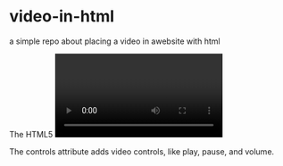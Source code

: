 # video-in-html

a simple repo about placing a video in awebsite with html

The HTML5 <video> element specifies a standard way to embed a video in a web page.
  
  The controls attribute adds video controls, like play, pause, and volume.
